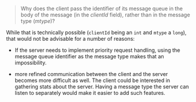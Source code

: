 > Why does the client pass the identifier of its message queue in the body of the
> message (in the _clientId_ field), rather than in the message type (_mtype_)?

While that is technically possible (`clientId` being an `int` and `mtype` a `long`),
that would not be advisable for a number of reasons:

* If the server needs to implement priority request handling, using the message queue
  identifier as the message type makes that an impossibility.

* more refined communication between the client and the server becomes more difficult
  as well. The client could be interested in gathering stats about the server. Having
  a message type the server can listen to separately would make it easier to add
  such features.
